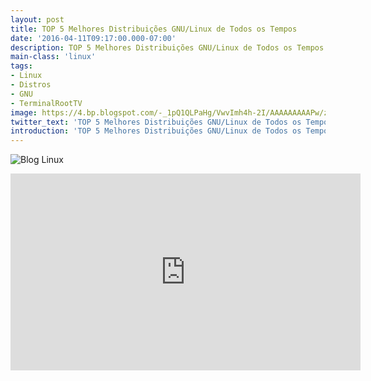 ```yaml
---
layout: post
title: TOP 5 Melhores Distribuições GNU/Linux de Todos os Tempos
date: '2016-04-11T09:17:00.000-07:00'
description: TOP 5 Melhores Distribuições GNU/Linux de Todos os Tempos
main-class: 'linux'
tags:
- Linux
- Distros
- GNU
- TerminalRootTV
image: https://4.bp.blogspot.com/-_1pQ1QLPaHg/VwvImh4h-2I/AAAAAAAAAPw/zmM96-t0SE80F53SLdaNTS8-sR1FKezcA/s72-c/TOP%2B5%2BMelhores%2BDistribui%25C3%25A7%25C3%25B5es%2BLinux%2Bde%2BTodos%2Bos%2BTempos.jpg
twitter_text: 'TOP 5 Melhores Distribuições GNU/Linux de Todos os Tempos'
introduction: 'TOP 5 Melhores Distribuições GNU/Linux de Todos os Tempos'
---
```

![Blog Linux](https://4.bp.blogspot.com/-_1pQ1QLPaHg/VwvImh4h-2I/AAAAAAAAAPw/zmM96-t0SE80F53SLdaNTS8-sR1FKezcA/s320/TOP%2B5%2BMelhores%2BDistribui%25C3%25A7%25C3%25B5es%2BLinux%2Bde%2BTodos%2Bos%2BTempos.jpg "Blog Linux")
<iframe allowfullscreen="" frameborder="0" height="315" src="https://www.youtube.com/embed/S01BQrTOHn8" width="560"><iframe>

